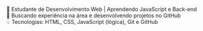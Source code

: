 📌 Estudante de Desenvolvimento Web | Aprendendo JavaScript e Back-end  
🚀 Buscando experiência na área e desenvolvendo projetos no GitHub  
💡 Tecnologias: HTML, CSS, JavaScript (lógica), Git e GitHub  

<!---
kaka18mika/kaka18mika is a ✨ special ✨ repository because its `README.md` (this file) appears on your GitHub profile.
You can click the Preview link to take a look at your changes.
--->
